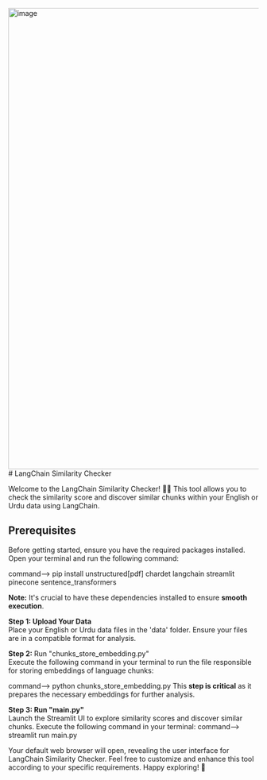 <img width="929" alt="image" src="https://github.com/invictusblaze007/similarity_check/assets/146515834/de4585cf-abd8-462d-9e62-58399181ef92"># LangChain Similarity Checker

Welcome to the LangChain Similarity Checker! 🐱‍👤 This tool allows you to check the similarity score and discover similar chunks within your English or Urdu data using LangChain.

## Prerequisites
Before getting started, ensure you have the required packages installed. Open your terminal and run the following command:

command--> pip install unstructured[pdf] chardet langchain streamlit pinecone sentence_transformers



**Note:** It's crucial to have these dependencies installed to ensure **smooth execution**.


**Step 1: Upload Your Data**<br>
Place your English or Urdu data files in the 'data' folder. Ensure your files are in a compatible format for analysis.

**Step 2:** Run "chunks_store_embedding.py"<br>
Execute the following command in your terminal to run the file responsible for storing embeddings of language chunks:

command--> python chunks_store_embedding.py
This **step is critical** as it prepares the necessary embeddings for further analysis.

**Step 3: Run "main.py"**<br>
Launch the Streamlit UI to explore similarity scores and discover similar chunks. Execute the following command in your terminal:
command--> streamlit run main.py

Your default web browser will open, revealing the user interface for LangChain Similarity Checker.
Feel free to customize and enhance this tool according to your specific requirements. Happy exploring! 🎉
